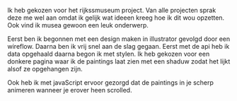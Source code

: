 Ik heb gekozen voor het rijkssmuseum project. Van alle projecten sprak deze me wel aan omdat ik gelijk wat ideeen kreeg hoe ik dit wou opzetten. Ook vind ik musea gewoon een leuk onderwerp. 

Eerst ben ik begonnen met een design maken in illustrator gevolgd door een wireflow. Daarna ben ik vrij snel aan de slag gegaan. Eerst met de api heb ik data opgehaald daarna begon ik met stylen. Ik heb gekozen voor een donkere pagina waar ik de paintings laat zien met een shaduw zodat het lijkt alsof ze opgehangen zijn.

Ook heb ik met javaScript ervoor gezorgd dat de paintings in je scherp animeren wanneer je erover heen scrolled.
